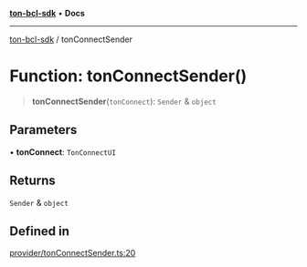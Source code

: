 [**ton-bcl-sdk**](../README.md) • **Docs**

***

[ton-bcl-sdk](../globals.md) / tonConnectSender

# Function: tonConnectSender()

> **tonConnectSender**(`tonConnect`): `Sender` & `object`

## Parameters

• **tonConnect**: `TonConnectUI`

## Returns

`Sender` & `object`

## Defined in

[provider/tonConnectSender.ts:20](https://github.com/ton-fun-tech/ton-bcl-sdk/blob/7a6a9e1b8bcd59d0f61ae7e9e2cf2e34a9873c67/src/provider/tonConnectSender.ts#L20)
